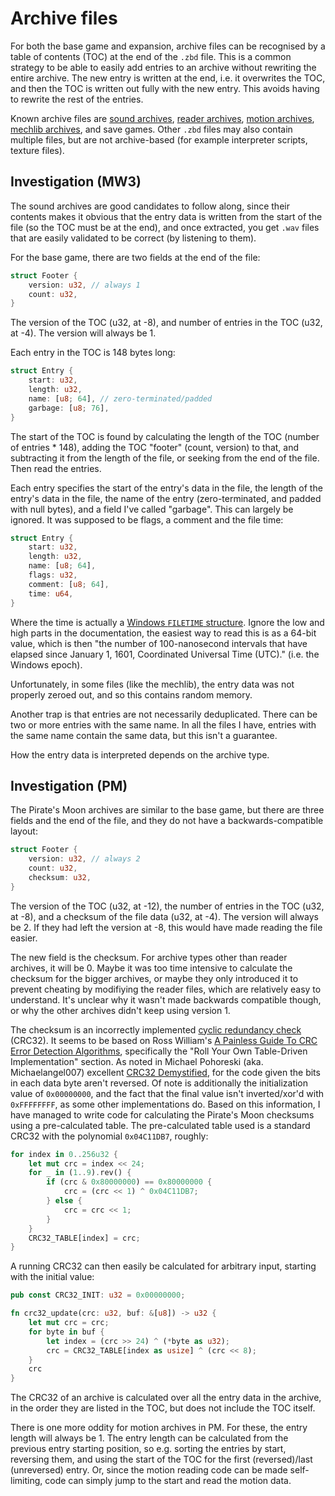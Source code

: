 # Archive files

For both the base game and expansion, archive files can be recognised by a table of contents (TOC) at the end of the `.zbd` file. This is a common strategy to be able to easily add entries to an archive without rewriting the entire archive. The new entry is written at the end, i.e. it overwrites the TOC, and then the TOC is written out fully with the new entry. This avoids having to rewrite the rest of the entries.

Known archive files are [sound archives](sound-archives.md), [reader archives](reader-archives.md), [motion archives](motion-archives.md), [mechlib archives](mechlib-archives.md), and save games. Other `.zbd` files may also contain multiple files, but are not archive-based (for example interpreter scripts, texture files).

## Investigation (MW3)

The sound archives are good candidates to follow along, since their contents makes it obvious that the entry data is written from the start of the file (so the TOC must be at the end), and once extracted, you get `.wav` files that are easily validated to be correct (by listening to them).

For the base game, there are two fields at the end of the file:

```rust
struct Footer {
    version: u32, // always 1
    count: u32,
}
```

The version of the TOC (u32, at -8), and number of entries in the TOC (u32, at -4). The version will always be 1.

Each entry in the TOC is 148 bytes long:

```rust
struct Entry {
    start: u32,
    length: u32,
    name: [u8; 64], // zero-terminated/padded
    garbage: [u8; 76],
}
```

The start of the TOC is found by calculating the length of the TOC (number of entries * 148), adding the TOC "footer" (count, version) to that, and subtracting it from the length of the file, or seeking from the end of the file. Then read the entries.

Each entry specifies the start of the entry's data in the file, the length of the entry's data in the file, the name of the entry (zero-terminated, and padded with null bytes), and a field I've called "garbage". This can largely be ignored. It was supposed to be flags, a comment and the file time:

```rust
struct Entry {
    start: u32,
    length: u32,
    name: [u8; 64],
    flags: u32,
    comment: [u8; 64],
    time: u64,
}
```

Where the time is actually a [Windows `FILETIME` structure](https://docs.microsoft.com/en-us/openspecs/windows_protocols/ms-dtyp/2c57429b-fdd4-488f-b5fc-9e4cf020fcdf). Ignore the low and high parts in the documentation, the easiest way to read this is as a 64-bit value, which is then "the number of 100-nanosecond intervals that have elapsed since January 1, 1601, Coordinated Universal Time (UTC)." (i.e. the Windows epoch).

Unfortunately, in some files (like the mechlib), the entry data was not properly zeroed out, and so this contains random memory.

Another trap is that entries are not necessarily deduplicated. There can be two or more entries with the same name. In all the files I have, entries with the same name contain the same data, but this isn't a guarantee.

How the entry data is interpreted depends on the archive type.

## Investigation (PM)

The Pirate's Moon archives are similar to the base game, but there are three fields and the end of the file, and they do not have a backwards-compatible layout:

```rust
struct Footer {
    version: u32, // always 2
    count: u32,
    checksum: u32,
}
```

The version of the TOC (u32, at -12), the number of entries in the TOC (u32, at -8), and a checksum of the file data (u32, at -4). The version will always be 2. If they had left the version at -8, this would have made reading the file easier.

The new field is the checksum. For archive types other than reader archives, it will be 0. Maybe it was too time intensive to calculate the checksum for the bigger archives, or maybe they only introduced it to prevent cheating by modifiying the reader files, which are relatively easy to understand. It's unclear why it wasn't made backwards compatible though, or why the other archives didn't keep using version 1.

The checksum is an incorrectly implemented [cyclic redundancy check](https://en.wikipedia.org/wiki/Cyclic_redundancy_check) (CRC32). It seems to be based on Ross William's [A Painless Guide To CRC Error Detection Algorithms](http://ross.net/crc/download/crc_v3.txt), specifically the "Roll Your Own Table-Driven Implementation" section. As noted in Michael Pohoreski (aka. Michaelangel007) excellent
[CRC32 Demystified](https://github.com/Michaelangel007/crc32), for the code given the bits in each data byte aren't reversed. Of note is additionally the initialization value of `0x00000000`, and the fact that the final value isn't inverted/xor'd with `0xFFFFFFFF`, as some other implementations do. Based on this information, I have managed to write code for calculating the Pirate's Moon checksums using a pre-calculated table. The pre-calculated table used is a standard CRC32 with the polynomial `0x04C11DB7`, roughly:

```rust
for index in 0..256u32 {
    let mut crc = index << 24;
    for _ in (1..9).rev() {
        if (crc & 0x80000000) == 0x80000000 {
            crc = (crc << 1) ^ 0x04C11DB7;
        } else {
            crc = crc << 1;
        }
    }
    CRC32_TABLE[index] = crc;
}
```

A running CRC32 can then easily be calculated for arbitrary input, starting with the initial value:

```rust
pub const CRC32_INIT: u32 = 0x00000000;

fn crc32_update(crc: u32, buf: &[u8]) -> u32 {
    let mut crc = crc;
    for byte in buf {
        let index = (crc >> 24) ^ (*byte as u32);
        crc = CRC32_TABLE[index as usize] ^ (crc << 8);
    }
    crc
}
```

The CRC32 of an archive is calculated over all the entry data in the archive, in the order they are listed in the TOC, but does not include the TOC itself.

There is one more oddity for motion archives in PM. For these, the entry length will always be 1. The entry length can be calculated from the previous entry starting position, so e.g. sorting the entries by start, reversing them, and using the start of the TOC for the first (reversed)/last (unreversed) entry. Or, since the motion reading code can be made self-limiting, code can simply jump to the start and read the motion data.
